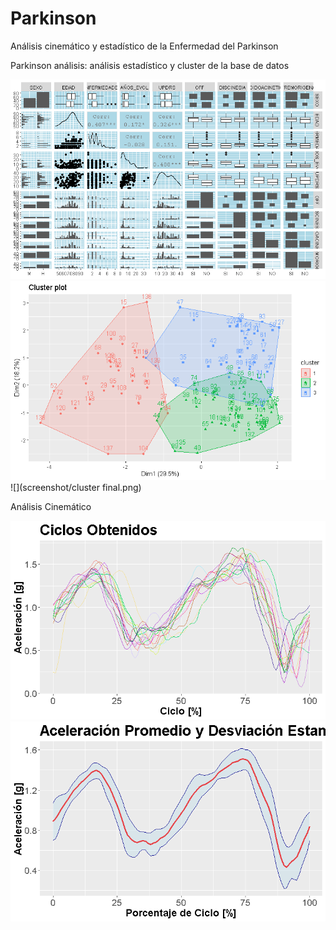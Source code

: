 # Parkinson
Análisis cinemático y estadístico de la Enfermedad del Parkinson

Parkinson análisis: análisis estadístico y cluster de la base de datos

![](screenshot/Resumen.png)
![](screenshot/cluster.png)
![](screenshot/cluster final.png)


Análisis Cinemático

![](screenshot/mov_manoIZQ1.png)
![](screenshot/mov_manoIZQ2.png)

